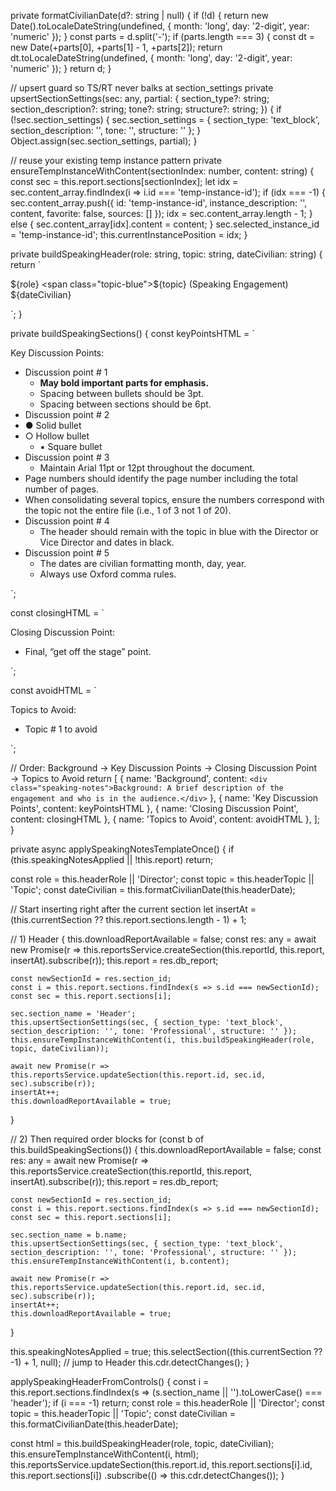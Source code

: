 private formatCivilianDate(d?: string | null) {
  if (!d) {
    return new Date().toLocaleDateString(undefined, { month: 'long', day: '2-digit', year: 'numeric' });
  }
  const parts = d.split('-');
  if (parts.length === 3) {
    const dt = new Date(+parts[0], +parts[1] - 1, +parts[2]);
    return dt.toLocaleDateString(undefined, { month: 'long', day: '2-digit', year: 'numeric' });
  }
  return d;
}

// upsert guard so TS/RT never balks at section_settings
private upsertSectionSettings(sec: any, partial: {
  section_type?: string;
  section_description?: string;
  tone?: string;
  structure?: string;
}) {
  if (!sec.section_settings) {
    sec.section_settings = { section_type: 'text_block', section_description: '', tone: '', structure: '' };
  }
  Object.assign(sec.section_settings, partial);
}

// reuse your existing temp instance pattern
private ensureTempInstanceWithContent(sectionIndex: number, content: string) {
  const sec = this.report.sections[sectionIndex];
  let idx = sec.content_array.findIndex(i => i.id === 'temp-instance-id');
  if (idx === -1) {
    sec.content_array.push({ id: 'temp-instance-id', instance_description: '', content, favorite: false, sources: [] });
    idx = sec.content_array.length - 1;
  } else {
    sec.content_array[idx].content = content;
  }
  sec.selected_instance_id = 'temp-instance-id';
  this.currentInstancePosition = idx;
}

private buildSpeakingHeader(role: string, topic: string, dateCivilian: string) {
  return `<div class="speaking-notes">
${role}
<span class="topic-blue">${topic} (Speaking Engagement)</span>
${dateCivilian}
</div>`;
}

private buildSpeakingSections() {
  const keyPointsHTML = `<div class="speaking-notes">
Key Discussion Points:
<ul>
  <li>Discussion point # 1
    <ul>
      <li><strong>May bold important parts for emphasis.</strong></li>
      <li>Spacing between bullets should be 3pt.</li>
      <li>Spacing between sections should be 6pt.</li>
    </ul>
  </li>
  <li>Discussion point # 2</li>
  <li>● Solid bullet</li>
  <li>○ Hollow bullet
    <ul><li>▪ Square bullet</li></ul>
  </li>
  <li>Discussion point # 3
    <ul><li>Maintain Arial 11pt or 12pt throughout the document.</li></ul>
  </li>
  <li>Page numbers should identify the page number including the total number of pages.</li>
  <li>When consolidating several topics, ensure the numbers correspond with the topic not the entire file (i.e., 1 of 3 not 1 of 20).</li>
  <li>Discussion point # 4
    <ul><li>The header should remain with the topic in blue with the Director or Vice Director and dates in black.</li></ul>
  </li>
  <li>Discussion point # 5
    <ul>
      <li>The dates are civilian formatting month, day, year.</li>
      <li>Always use Oxford comma rules.</li>
    </ul>
  </li>
</ul>
</div>`;

  const closingHTML = `<div class="speaking-notes">
Closing Discussion Point:
<ul><li>Final, “get off the stage” point.</li></ul>
</div>`;

  const avoidHTML = `<div class="speaking-notes">
Topics to Avoid:
<ul>
  <li>Topic # 1 to avoid</li>
</ul>
</div>`;

  // Order: Background → Key Discussion Points → Closing Discussion Point → Topics to Avoid
  return [
    { name: 'Background', content: `<div class="speaking-notes">Background: A brief description of the engagement and who is in the audience.</div>` },
    { name: 'Key Discussion Points', content: keyPointsHTML },
    { name: 'Closing Discussion Point', content: closingHTML },
    { name: 'Topics to Avoid', content: avoidHTML },
  ];
}

private async applySpeakingNotesTemplateOnce() {
  if (this.speakingNotesApplied || !this.report) return;

  const role = this.headerRole || 'Director';
  const topic = this.headerTopic || 'Topic';
  const dateCivilian = this.formatCivilianDate(this.headerDate);

  // Start inserting right after the current section
  let insertAt = (this.currentSection ?? this.report.sections.length - 1) + 1;

  // 1) Header
  {
    this.downloadReportAvailable = false;
    const res: any = await new Promise(r => this.reportsService.createSection(this.reportId, this.report, insertAt).subscribe(r));
    this.report = res.db_report;

    const newSectionId = res.section_id;
    const i = this.report.sections.findIndex(s => s.id === newSectionId);
    const sec = this.report.sections[i];

    sec.section_name = 'Header';
    this.upsertSectionSettings(sec, { section_type: 'text_block', section_description: '', tone: 'Professional', structure: '' });
    this.ensureTempInstanceWithContent(i, this.buildSpeakingHeader(role, topic, dateCivilian));

    await new Promise(r => this.reportsService.updateSection(this.report.id, sec.id, sec).subscribe(r));
    insertAt++;
    this.downloadReportAvailable = true;
  }

  // 2) Then required order blocks
  for (const b of this.buildSpeakingSections()) {
    this.downloadReportAvailable = false;
    const res: any = await new Promise(r => this.reportsService.createSection(this.reportId, this.report, insertAt).subscribe(r));
    this.report = res.db_report;

    const newSectionId = res.section_id;
    const i = this.report.sections.findIndex(s => s.id === newSectionId);
    const sec = this.report.sections[i];

    sec.section_name = b.name;
    this.upsertSectionSettings(sec, { section_type: 'text_block', section_description: '', tone: 'Professional', structure: '' });
    this.ensureTempInstanceWithContent(i, b.content);

    await new Promise(r => this.reportsService.updateSection(this.report.id, sec.id, sec).subscribe(r));
    insertAt++;
    this.downloadReportAvailable = true;
  }

  this.speakingNotesApplied = true;
  this.selectSection((this.currentSection ?? -1) + 1, null); // jump to Header
  this.cdr.detectChanges();
}

applySpeakingHeaderFromControls() {
  const i = this.report.sections.findIndex(s => (s.section_name || '').toLowerCase() === 'header');
  if (i === -1) return;
  const role = this.headerRole || 'Director';
  const topic = this.headerTopic || 'Topic';
  const dateCivilian = this.formatCivilianDate(this.headerDate);

  const html = this.buildSpeakingHeader(role, topic, dateCivilian);
  this.ensureTempInstanceWithContent(i, html);
  this.reportsService.updateSection(this.report.id, this.report.sections[i].id, this.report.sections[i])
    .subscribe(() => this.cdr.detectChanges());
}
